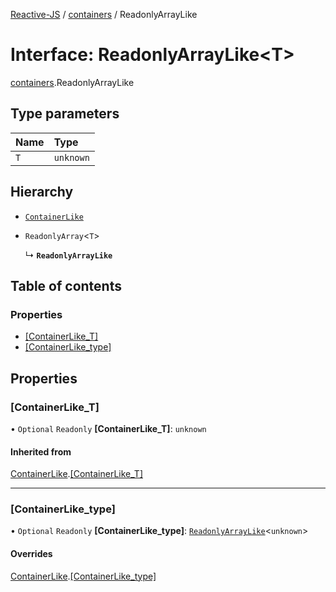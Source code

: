 [Reactive-JS](../README.md) / [containers](../modules/containers.md) / ReadonlyArrayLike

# Interface: ReadonlyArrayLike<T\>

[containers](../modules/containers.md).ReadonlyArrayLike

## Type parameters

| Name | Type |
| :------ | :------ |
| `T` | `unknown` |

## Hierarchy

- [`ContainerLike`](containers.ContainerLike.md)

- `ReadonlyArray`<`T`\>

  ↳ **`ReadonlyArrayLike`**

## Table of contents

### Properties

- [[ContainerLike\_T]](containers.ReadonlyArrayLike.md#[containerlike_t])
- [[ContainerLike\_type]](containers.ReadonlyArrayLike.md#[containerlike_type])

## Properties

### [ContainerLike\_T]

• `Optional` `Readonly` **[ContainerLike\_T]**: `unknown`

#### Inherited from

[ContainerLike](containers.ContainerLike.md).[[ContainerLike_T]](containers.ContainerLike.md#[containerlike_t])

___

### [ContainerLike\_type]

• `Optional` `Readonly` **[ContainerLike\_type]**: [`ReadonlyArrayLike`](containers.ReadonlyArrayLike.md)<`unknown`\>

#### Overrides

[ContainerLike](containers.ContainerLike.md).[[ContainerLike_type]](containers.ContainerLike.md#[containerlike_type])
